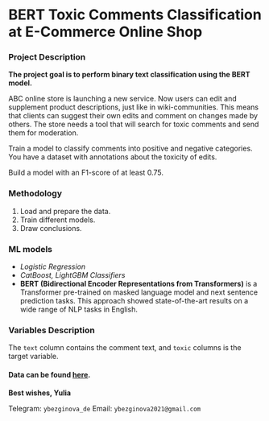 # BERT Toxic Comments Classification at E-Commerce Online Shop

### Project Description

**The project goal is to perform binary text classification using the BERT model.**

ABC online store is launching a new service. Now users can edit and supplement product descriptions, just like in wiki-communities. This means that clients can suggest their own edits and comment on changes made by others. The store needs a tool that will search for toxic comments and send them for moderation.

Train a model to classify comments into positive and negative categories. You have a dataset with annotations about the toxicity of edits.

Build a model with an F1-score of at least 0.75.

### Methodology

1. Load and prepare the data.
2. Train different models.
3. Draw conclusions.

### ML models

* *Logistic Regression*
* *CatBoost, LightGBM Classifiers*
* **BERT (Bidirectional Encoder Representations from Transformers)** is a Transformer pre-trained on masked language model and next sentence prediction tasks. This approach showed state-of-the-art results on a wide range of NLP tasks in English.

### Variables Description
The ```text``` column contains the comment text, and ```toxic``` columns is the target variable.

#### Data can be found [here](https://drive.google.com/file/d/1LKtXW3ea-VAzyszYqc49I8WCkHS1VtdL/view?usp=sharing).


**Best wishes, Yulia**


Telegram: ```ybezginova_de```
Email: ```ybezginova2021@gmail.com```
